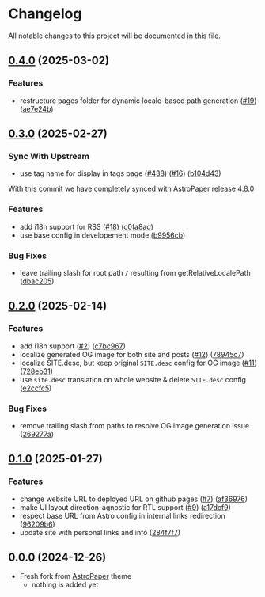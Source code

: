 # Changelog

All notable changes to this project will be documented in this file.

## [0.4.0](https://github.com/yousef8/AstroPaperI18n/compare/v0.3.0...v0.4.0) (2025-03-02)


### Features

* restructure pages folder for dynamic locale-based path generation ([#19](https://github.com/yousef8/AstroPaperI18n/issues/19)) ([ae7e24b](https://github.com/yousef8/AstroPaperI18n/commit/ae7e24ba70e3f10e77c0af92bcff12fd66d8da03))

## [0.3.0](https://github.com/yousef8/AstroPaperI18n/compare/v0.2.0...v0.3.0) (2025-02-27)

### Sync With Upstream

* use tag name for display in tags page ([#438](https://github.com/yousef8/AstroPaperI18n/issues/438)) ([#16](https://github.com/yousef8/AstroPaperI18n/issues/16)) ([b104d43](https://github.com/yousef8/AstroPaperI18n/commit/b104d43d1078e8feeaa4decbc0bab311b117efc6))

With this commit we have completely synced with AstroPaper release 4.8.0

### Features

* add i18n support for RSS ([#18](https://github.com/yousef8/AstroPaperI18n/issues/18)) ([c0fa8ad](https://github.com/yousef8/AstroPaperI18n/commit/c0fa8adddd9a60a17c5bf17963c410ba0e42d129))
* use base config in developement mode ([b9956cb](https://github.com/yousef8/AstroPaperI18n/commit/b9956cb46c50fe6a57a36c06c662c97c16084fb2))


### Bug Fixes

* leave trailing slash for root path `/` resulting from getRelativeLocalePath ([dbac205](https://github.com/yousef8/AstroPaperI18n/commit/dbac2057d3d58736c257068ef78a10d480adf09b))

## [0.2.0](https://github.com/yousef8/AstroPaperI18n/compare/v0.1.0...v0.2.0) (2025-02-14)


### Features

* add i18n support ([#2](https://github.com/yousef8/AstroPaperI18n/issues/2)) ([c7bc967](https://github.com/yousef8/AstroPaperI18n/commit/c7bc96704059d9fa5d19258144b90f98b6f68a65))
* localize generated OG image for both site and posts ([#12](https://github.com/yousef8/AstroPaperI18n/issues/12)) ([78945c7](https://github.com/yousef8/AstroPaperI18n/commit/78945c74346dd277741d5f44f2d3abb1c97a84dd))
* localize SITE.desc, but keep original `SITE.desc` config for OG image ([#11](https://github.com/yousef8/AstroPaperI18n/issues/11)) ([728eb31](https://github.com/yousef8/AstroPaperI18n/commit/728eb318f9716e93a3c6067fe6847b1e2ea60803))
* use `site.desc` translation on whole website & delete `SITE.desc` config ([e2ccfc5](https://github.com/yousef8/AstroPaperI18n/commit/e2ccfc52a4fa76a32b9ca86a1a38c5fd5d3191ac))


### Bug Fixes

* remove trailing slash from paths to resolve OG image generation issue ([269277a](https://github.com/yousef8/AstroPaperI18n/commit/269277a2d5495f6f90642b61b7bbd927664f9ab1))

## [0.1.0](https://github.com/yousef8/AstroPaperI18n/compare/v0.0.0...v0.1.0) (2025-01-27)


### Features

* change website URL to deployed URL on github pages ([#7](https://github.com/yousef8/AstroPaperI18n/issues/7)) ([af36976](https://github.com/yousef8/AstroPaperI18n/commit/af369764e36f19b0b512974d7a49cbadee348990))
* make UI layout direction-agnostic for RTL support ([#9](https://github.com/yousef8/AstroPaperI18n/issues/9)) ([a17dcf9](https://github.com/yousef8/AstroPaperI18n/commit/a17dcf95323c72ab9c51ac85ec5b915bc57dbba9))
* respect base URL from Astro config in internal links redirection ([96209b6](https://github.com/yousef8/AstroPaperI18n/commit/96209b6579a13c3b5b44558a0f217d34a5d3296d))
* update site with personal links and info ([284f7f7](https://github.com/yousef8/AstroPaperI18n/commit/284f7f75d5b27bae5da0e1e815bd42a124a9b1c5))

## 0.0.0 (2024-12-26)

* Fresh fork from [AstroPaper](https://github.com/satnaing/astro-paper) theme
  * nothing is added yet
